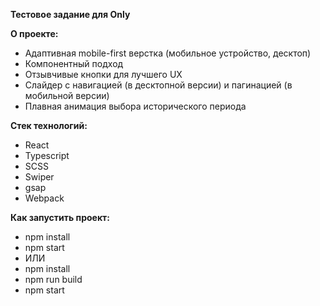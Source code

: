 **Тестовое задание для Only** 

**О проекте:** 
- Адаптивная mobile-first верстка (мобильное устройство, десктоп) 
- Компонентный подход 
- Отзывчивые кнопки для лучшего UX 
- Слайдер с навигацией (в десктопной версии) и пагинацией (в мобильной версии) 
- Плавная анимация выбора исторического периода 

**Стек технологий:** 
- React 
- Typescript 
- SCSS 
- Swiper 
- gsap 
- Webpack
 
**Как запустить проект:**  
- npm install 
- npm start 
- ИЛИ 
- npm install 
- npm run build
- npm start 
